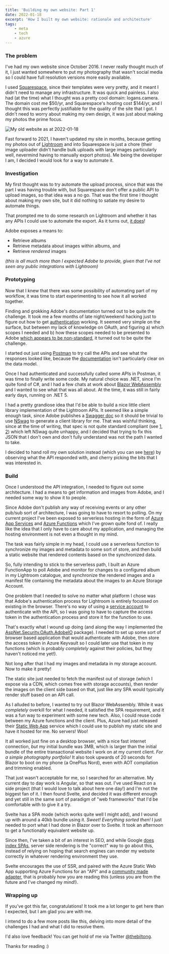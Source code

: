```yaml
---
title: 'Building my own website: Part 1'
date: 2022-01-18
excerpt: 'How I built my own website: rationale and architecture'
tags: 
    - meta
    - tech
    - azure
---
```


### The problem 
I've had my own website since October 2016. I never really thought much of it, I just wanted somewhere to put my photography that wasn't social media so I could have full resolution versions more easily available. 

I used [Squarespace](https://www.squarespace.com/), since their templates were very pretty, and it meant I didn't need to manage any infrastructure. It was quick and painless. I also had (at the time) what I thought was a pretty cool domain: logans.camera. The domain cost me $50/yr, and Squarespace's hosting cost $144/yr, and I thought this was perfectly justifiable for the quality of the site that I got. I didn't need to worry about making my own design, it was just about making my photos the prime focus.

![My old website as at 2022-01-18](/assets/ldamcoza.png)

Fast forward to 2021, I haven't updated my site in months, because getting my photos out of [Lightroom](https://www.adobe.com/africa/products/photoshop-lightroom.html) and into Squarespace is just a chore (their image uploader didn't handle bulk uploads with large images particularly well, nevermind having to manually export photos). Me being the developer I am, I decided I would look for a way to automate it.

### Investigation
My first thought was to try automate the upload process, since that was the part I was having trouble with, but Squarespace don't offer a public API to upload images, so that idea was a no go. That was the first time I thought about making my own site, but it did nothing to satiate my desire to automate things.

That prompted me to do some research on Lightroom and whether it has any APIs I could use to automate the export. As it turns out, [it does](https://www.adobe.io/apis/creativecloud/lightroom/apidocs.html)!

Adobe exposes a means to:
  - Retrieve albums
  - Retrieve metadata about images within albums, and
  - Retrieve _rendered_ images

_(this is all much more than I expected Adobe to provide, given that I've not seen any public integrations with Lightroom)_

### Prototyping

Now that I knew that there was some possibility of automating part of my workflow, it was time to start experimenting to see how it all worked together.

Finding and grokking Adobe's documentation turned out to be quite the challenge. It took me a few months of late night/weekend hacking just to figure out how to get [authentication](https://www.adobe.io/apis/creativecloud/lightroom/docs.html#!quickstart/oauth.md) working. It seemed very simple on the surface, but between my lack of knowledge on OAuth, and figuring a) which scopes I needed and b) how these scopes needed to be presented to Adobe [which appears to be non-standard](https://github.com/aspnet-contrib/AspNet.Security.OAuth.Providers/pull/573#discussion_r663479205), it turned out to be quite the challenge.

I started out just using [Postman](https://www.postman.com/) to try call the APIs and see what the responses looked like, because the [documentation](https://www.adobe.io/apis/creativecloud/lightroom/apidocs.html#/assets/getAsset) isn't particularly clear on the data model.

Once I had authenticated and successfully called some APIs in Postman, it was time to finally write some code. My natural choice was .NET, since I'm quite fond of C#, and I had a few chats at work about [Blazor WebAssembly](https://dotnet.microsoft.com/en-us/apps/aspnet/web-apps/blazor) and I wanted to see what that was all about. At the time, it was still in fairly early days, running on .NET 5.

I had a pretty grandiose idea that I'd be able to build a nice little client library implementation of the Lightroom APIs. It seemed like a simple enough task, since Adobe publishes a [Swagger doc](https://github.com/AdobeDocs/lightroom-partner-apis/blob/master/docs/api/LightroomPartnerAPIsSpec.json) so it should be trivial to use [NSwag](https://github.com/RicoSuter/NSwag) to generate a client library for me. That was wishful thinking, since at the time of writing, that spec is not quite standard compliant (see [1](https://github.com/AdobeDocs/lightroom-partner-apis/issues/159), [2](https://github.com/AdobeDocs/lightroom-partner-apis/issues/160)) which left NSwag quite unhappy, and I decided that trying to fix this JSON that I don't own and don't fully understand was not the path I wanted to take.

I decided to hand roll my own solution instead (which you can see [here](https://github.com/biltongza/ldam.co.za/tree/master/lib/Lightroom)) by observing what the API responded with, and cherry picking the bits that I was interested in. 

### Build
Once I understood the API integration, I needed to figure out some architecture. I had a means to get information and images from Adobe, and I needed some way to show it to people. 

Since Adobe don't publish any way of receiving events or any other pub/sub sort of architecture, I was going to have to resort to polling. On my current project I've been exposed to serverless hosting in the form of [Azure App Services](https://azure.microsoft.com/en-us/services/app-service/) and [Azure Functions](https://azure.microsoft.com/en-us/services/functions/) which I've grown quite fond of. I really like the idea that I only have to care about my application, and managing the hosting environment is not even a thought in my mind.

The task was fairly simple in my head, I could use a serverless function to synchronize my images and metadata to some sort of store, and then build a static website that rendered contents based on the synchronized data.

So, fully intending to stick to the serverless path, I built an Azure FunctionApp to poll Adobe and monitor for changes to a configured album in my Lightroom catalogue, and synchronize the rendered images and a manifest file containing the metadata about the images to an Azure Storage Account.

One problem that I needed to solve no matter what platform I chose was that Adobe's authentication process for Lightroom is entirely focussed on existing in the browser. There's no way of using a [service account](https://www.adobe.io/developer-console/docs/guides/authentication/JWT/) to authenticate with the API, so I was going to have to capture the access token in the authentication process and store it for the function to use. 

That's exactly what I wound up doing (and along the way I implemented the [AspNet.Security.OAuth.AdobeIO](https://github.com/aspnet-contrib/AspNet.Security.OAuth.Providers/pull/573) package). I needed to set up some sort of browser based application that would authenticate with Adobe, then store the access token in Azure Keyvault so I could later use that token in my functions (which is probably _completely_ against their policies, but they haven't noticed me yet!).

Not long after that I had my images and metadata in my storage account. Now to make it pretty!

The static site just needed to fetch the manifest out of storage (which I expose via a CDN, which comes free with storage accounts), then render the images on the client side based on that, just like any SPA would typically render stuff based on an API call.

As I alluded to before, I wanted to try out Blazor WebAssembly. While it was _completely_ overkill for what I needed, it satisfied the SPA requirement, and it was a fun way to experiment with some new tech. Also, I could reuse code between my Azure functions and the client. Plus, Azure had just released their [Static Web App](https://azure.microsoft.com/en-us/services/app-service/static/) service which I could use to publish my static site and have it hosted for me. No servers! Woo!

It all worked just fine on a desktop browser, with a nice fast internet connection, _but_ my initial bundle was 3MB, which is larger than the initial bundle of the entire transactional website I work on at my current client. _For a simple photography portfolio!_ It also took upwards of 20 seconds for Blazor to boot on my phone (a OnePlus Nord), even with AOT compilation and trimming enabled. 

That just wasn't acceptable for me, so I searched for an alternative. My current day to day work is Angular, so that was out. I've used React on a side project (that I would love to talk about here one day!) and I'm not the biggest fan of it. I then found Svelte, and decided it was different enough and yet still in the same sort of paradigm of "web frameworks" that I'd be comfortable with to give it a try. 

Svelte has a SPA mode (which works quite well I might add), and I wound up with around a 40kb bundle using it. _Sweet! Everything sorted then!_ I just needed to port what I had done in Blazor over to Svelte. It took an afternoon to get a functionally equivalent website up.

Since then, I've taken a bit of an interest in SEO, and while Google [does index SPAs](https://developers.google.com/search/docs/advanced/javascript/javascript-seo-basics), server side rendering is the "correct" way to go about this, instead of relying on hoping that search engines can render my website correctly in whatever rendering environment they use.

Svelte encourages the use of SSR, and paired with the Azure Static Web App supporting Azure Functions for an "API" and a [community made adapter](https://github.com/geoffrich/svelte-adapter-azure-swa), that is probably how you are reading this (unless you are from the future and I've changed my mind!).

### Wrapping up
If you've got this far, congratulations! It took me a lot longer to get here than I expected, but I am glad you are with me. 

I intend to do a few more posts like this, delving into more detail of the challenges I had and what I did to resolve them.

I'd also love feedback! You can get hold of me via Twitter [@thebiltong](https://twitter.com/thebiltong).

Thanks for reading :)
